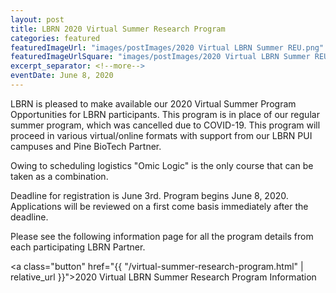 ```yaml
---
layout: post
title: LBRN 2020 Virtual Summer Research Program
categories: featured
featuredImageUrl: "images/postImages/2020 Virtual LBRN Summer REU.png"
featuredImageUrlSquare: "images/postImages/2020 Virtual LBRN Summer REU.png"
excerpt_separator: <!--more-->
eventDate: June 8, 2020
---
```

LBRN is pleased to make available our 2020 Virtual Summer Program Opportunities for LBRN participants. This program is in place of our regular summer program, which was cancelled due to COVID-19. This program will proceed in various virtual/online formats with support from our LBRN PUI campuses and Pine BioTech Partner. 

<!--more-->

Owing to scheduling logistics "Omic Logic" is the only course that can be taken as a combination. 

Deadline for registration is June 3rd. Program begins June 8, 2020. Applications will be reviewed on a first come basis immediately after the deadline.

Please see the following information page for all the program details from each participating LBRN Partner. 

<a class="button" href="{{ "/virtual-summer-research-program.html" | relative_url }}">2020 Virtual LBRN Summer Research Program Information</a>
